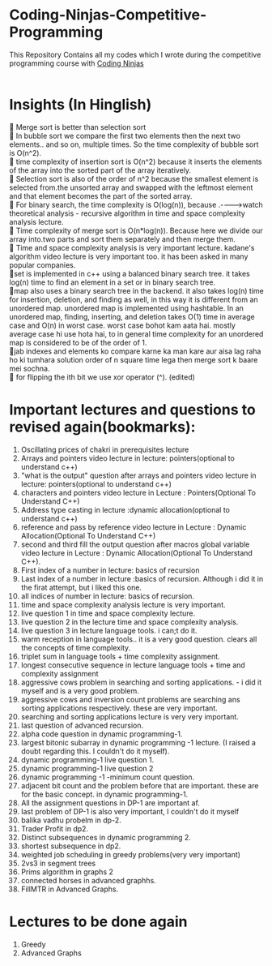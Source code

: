 # Coding-Ninjas-Competitive-Programming
This Repository Contains all my codes which I wrote during the competitive programming course with <a href="https://www.codingninjas.com/">Coding Ninjas</a></br></br>

# Insights (In Hinglish)
:slightly_smiling_face: Merge sort is better than selection sort</br>
:slightly_smiling_face: In bubble sort we compare the first two elements then the next two elements.. and so on, multiple times. So the time complexity of bubble sort is O(n^2).</br>
:slightly_smiling_face: time complexity of insertion sort is O(n^2) because it inserts the elements of the array into the sorted part of the array iteratively.</br>
:slightly_smiling_face: Selection sort is also of the order of n^2 because the smallest element is selected from.the unsorted array and swapped with the leftmost element and that element becomes the part of the sorted array.</br>
:slightly_smiling_face: For binary search, the time complexity is O(log(n)), because .---->watch theoretical analysis - recursive algorithm in time and space complexity analysis lecture.</br>
:slightly_smiling_face: Time complexity of merge sort is O(n*log(n)). Because here we divide our array into.two parts and sort them separately and then merge them.</br>
:slightly_smiling_face: Time and space complexity analysis is very important lecture. kadane's algorithm video lecture is very important too. it has been asked in many popular companies.</br>
:slightly_smiling_face:set is implemented in c++ using a balanced binary search tree. it takes log(n) time to find an element in a set or in binary search tree.</br>
:slightly_smiling_face:map also uses a binary search tree in the backend. it also takes log(n) time for insertion, deletion, and finding as well, in this way it is different from an unordered map. unordered map is implemented using hashtable. In an unordered map, finding, inserting, and deletion takes O(1) time in average case and O(n) in worst case. worst case bohot kam aata hai. mostly average case hi use hota hai, to in general time complexity for an unordered map is considered to be of the order of 1.</br>
:slightly_smiling_face:jab indexes and elements ko compare karne ka man kare aur aisa lag raha ho ki tumhara solution order of n square time lega then merge sort k baare mei sochna.</br>
:slightly_smiling_face: for flipping the ith bit we use xor operator (^). (edited)</br> 

# Important lectures and questions to revised again(bookmarks):
1. Oscillating prices of chakri in prerequisites lecture
2. Arrays and pointers video lecture in lecture: pointers(optional to understand c++)
3. "what is the output" question after arrays and pointers video lecture in lecture: pointers(optional to understand c++)
4. characters and pointers video lecture in Lecture : Pointers(Optional To Understand C++)
5. Address type casting in lecture :dynamic allocation(optional to understand c++)
6. reference and pass by reference video lecture in Lecture : Dynamic Allocation(Optional To Understand C++)
7. second and third fill the output question after macros global variable video lecture in Lecture : Dynamic Allocation(Optional To Understand C++).
8. First index of a number in lecture: basics of recursion
9. Last index of a number in lecture :basics of recursion. Although i did it in the firat attempt, but i liked this one.
10. all indices of number in lecture: basics of recursion.
11. time and space complexity analysis lecture is very important.
12. live question 1 in time and space complexity lecture.
13. live question 2 in the lecture time and space complexity analysis.
14. live question 3 in lecture language tools. i can;t do it.
15. warm reception in language tools.. it is a very good question. clears all the concepts of time complexity.
16. triplet sum in language tools + time complexity assignment.
17. longest consecutive sequence in lecture language tools + time and complexity assignment
18. aggressive cows problem in searching and sorting applications. - i did it myself and is a very good problem.
19. aggressive cows and inversion count problems are searching ans sorting applications respectively. these are very important.
20. searching and sorting applications lecture is very very important.
21. last question of advanced recursion.
22. alpha code question in dynamic programming-1.
23. largest bitonic subarray in dynamic programming -1 lecture. (I raised a doubt regarding this. I couldn't do it myself).
24. dynamic programming-1 live question 1.
25. dynamic programming-1 live question 2
26. dynamic programming -1 -minimum count question.
27. adjacent bit count and the problem before that are important. these are for the basic concept. in dynamic programming-1.
28. All the assignment questions in DP-1 are important af.
29. last problem of DP-1 is also very important, I couldn't do it myself
30. balika vadhu probelm in dp-2.
31. Trader Profit in dp2.
32. Distinct subsequences in dynamic programming 2.
33. shortest subsequence in dp2.
34. weighted job scheduling in greedy problems(very very important)
35. 2vs3 in segment trees
36. Prims algorithm in graphs 2
37. connected horses in advanced graphhs.
38. FillMTR in Advanced Graphs.

# Lectures to be done again
1. Greedy
2. Advanced Graphs
